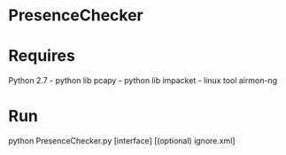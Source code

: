 # PresenceChecker

# Requires 
Python 2.7 - python lib pcapy - python lib impacket - linux tool airmon-ng 

# Run
python PresenceChecker.py [interface] [(optional) ignore.xml]
